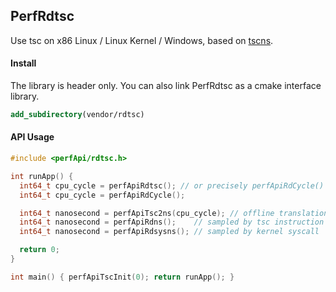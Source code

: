 
## PerfRdtsc

Use tsc on x86 Linux / Linux Kernel / Windows, based on [tscns](https://github.com/MengRao/tscns).

#### Install

The library is header only. You can also link PerfRdtsc as a cmake interface library.

```cmake
add_subdirectory(vendor/rdtsc)
```

#### API Usage

```c++
#include <perfApi/rdtsc.h>

int runApp() {
  int64_t cpu_cycle = perfApiRdtsc(); // or precisely perfApiRdCycle()
  int64_t cpu_cycle = perfApiRdCycle();

  int64_t nanosecond = perfApiTsc2ns(cpu_cycle); // offline translation
  int64_t nanosecond = perfApiRdns();    // sampled by tsc instruction
  int64_t nanosecond = perfApiRdsysns(); // sampled by kernel syscall

  return 0;
}

int main() { perfApiTscInit(0); return runApp(); }
```
